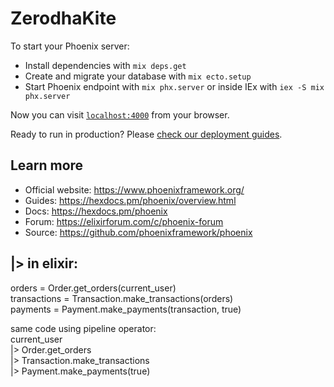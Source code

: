 # ZerodhaKite

To start your Phoenix server:

  * Install dependencies with `mix deps.get`
  * Create and migrate your database with `mix ecto.setup`
  * Start Phoenix endpoint with `mix phx.server` or inside IEx with `iex -S mix phx.server`

Now you can visit [`localhost:4000`](http://localhost:4000) from your browser.

Ready to run in production? Please [check our deployment guides](https://hexdocs.pm/phoenix/deployment.html).

## Learn more

  * Official website: https://www.phoenixframework.org/
  * Guides: https://hexdocs.pm/phoenix/overview.html
  * Docs: https://hexdocs.pm/phoenix
  * Forum: https://elixirforum.com/c/phoenix-forum
  * Source: https://github.com/phoenixframework/phoenix

## |> in elixir:  
orders = Order.get_orders(current_user)  
transactions = Transaction.make_transactions(orders)  
payments = Payment.make_payments(transaction, true)  
  
same code using pipeline operator:  
current_user  
|> Order.get_orders  
|> Transaction.make_transactions  
|> Payment.make_payments(true)  

